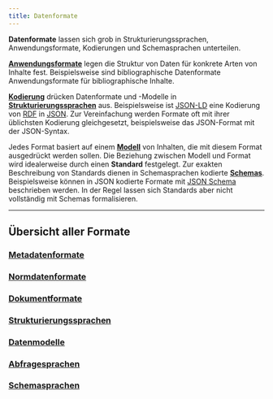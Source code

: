 ```yaml
---
title: Datenformate
---
```


**Datenformate** lassen sich grob in Strukturierungssprachen,
Anwendungsformate, Kodierungen und Schemasprachen unterteilen. 

**[Anwendungsformate](application)** legen die
Struktur von Daten für konkrete Arten von Inhalte fest. Beispielsweise sind
bibliographische Datenformate Anwendungsformate für bibliographische Inhalte.

**[Kodierung](code)** drücken Datenformate und -Modelle in
**[Strukturierungssprachen](structure)** aus. Beispielsweise ist
[JSON-LD](rdf/json-ld) eine Kodierung von [RDF](rdf) in [JSON](json). Zur
Vereinfachung werden Formate oft mit ihrer üblichsten Kodierung gleichgesetzt,
beispielsweise das JSON-Format mit der JSON-Syntax.

Jedes Format basiert auf einem **[Modell](model)** von Inhalten, die mit diesem
Format ausgedrückt werden sollen.  Die Beziehung zwischen Modell und Format
wird idealerweise durch einen **Standard** festgelegt. Zur exakten Beschreibung
von Standards dienen in Schemasprachen kodierte [**Schemas**](schema).
Beispielsweise können in JSON kodierte Formate mit [JSON
Schema](schema/json-schema) beschrieben werden. In der Regel lassen sich
Standards aber nicht vollständig mit Schemas formalisieren.

---

## Übersicht aller Formate

### [Metadatenformate](application/bibliographic)

<formats-tree application="bibliographic"/>

### [Normdatenformate](application/authority)

<formats-tree application="authority"/>

### [Dokumentformate](application/documents)

<formats-tree application="documents"/>

### [Strukturierungssprachen](structure)

<list-formats application="structure"/>

### [Datenmodelle](model)

<list-formats application="model"/>

### [Abfragesprachen](application/query)

<list-formats over="*"/>

### [Schemasprachen](schema/language)

<list-formats for="*"/>

